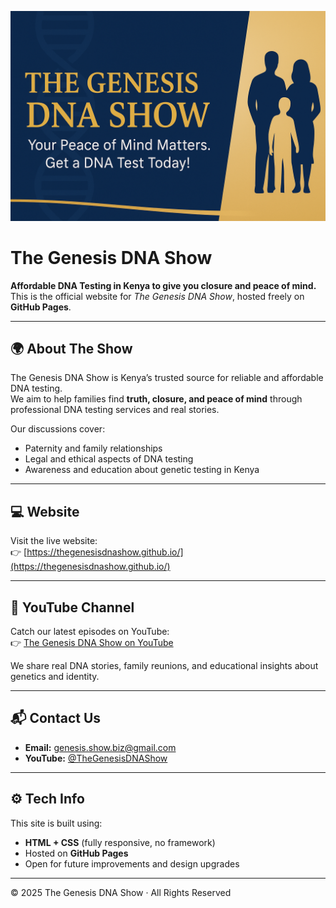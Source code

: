 ![The Genesis DNA Show Banner](banner.png)
# The Genesis DNA Show

**Affordable DNA Testing in Kenya to give you closure and peace of mind.**  
This is the official website for *The Genesis DNA Show*, hosted freely on **GitHub Pages**.

---

## 🌍 About The Show
The Genesis DNA Show is Kenya’s trusted source for reliable and affordable DNA testing.  
We aim to help families find **truth, closure, and peace of mind** through professional DNA testing services and real stories.

Our discussions cover:
- Paternity and family relationships
- Legal and ethical aspects of DNA testing
- Awareness and education about genetic testing in Kenya

---

## 💻 Website
Visit the live website:  
👉 [https://thegenesisdnashow.github.io/](https://thegenesisdnashow.github.io/)

---

## 🎥 YouTube Channel
Catch our latest episodes on YouTube:  
👉 [The Genesis DNA Show on YouTube](https://www.youtube.com/channel/UCIlL3TB9CE14IMUlrHYDPNw)

We share real DNA stories, family reunions, and educational insights about genetics and identity.

---

## 📬 Contact Us
- **Email:** [genesis.show.biz@gmail.com](mailto:genesis.show.biz@gmail.com)
- **YouTube:** [@TheGenesisDNAShow](https://www.youtube.com/channel/UCIlL3TB9CE14IMUlrHYDPNw)

---

## ⚙️ Tech Info
This site is built using:
- **HTML + CSS** (fully responsive, no framework)
- Hosted on **GitHub Pages**  
- Open for future improvements and design upgrades

---

© 2025 The Genesis DNA Show · All Rights Reserved
